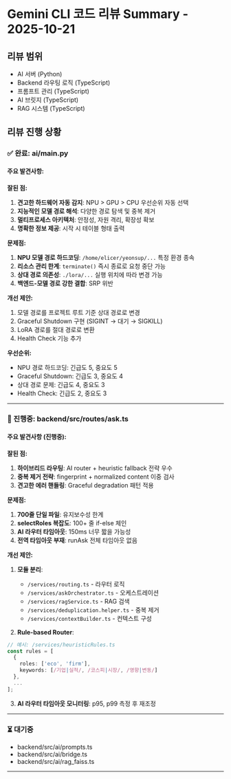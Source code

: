 # Gemini CLI 코드 리뷰 Summary - 2025-10-21

## 리뷰 범위
- AI 서버 (Python)
- Backend 라우팅 로직 (TypeScript)
- 프롬프트 관리 (TypeScript)
- AI 브릿지 (TypeScript)
- RAG 시스템 (TypeScript)

## 리뷰 진행 상황

### ✅ 완료: ai/main.py

#### 주요 발견사항:

**잘된 점:**
1. **견고한 하드웨어 자동 감지**: NPU > GPU > CPU 우선순위 자동 선택
2. **지능적인 모델 경로 해석**: 다양한 경로 탐색 및 중복 제거
3. **멀티프로세스 아키텍처**: 안정성, 자원 격리, 확장성 확보
4. **명확한 정보 제공**: 시작 시 테이블 형태 출력

**문제점:**
1. **NPU 모델 경로 하드코딩**: `/home/elicer/yeonsup/...` 특정 환경 종속
2. **리소스 관리 한계**: `terminate()` 즉시 종료로 요청 중단 가능
3. **상대 경로 의존성**: `./lora/...` 실행 위치에 따라 변경 가능
4. **백엔드-모델 경로 강한 결합**: SRP 위반

**개선 제안:**
1. 모델 경로를 프로젝트 루트 기준 상대 경로로 변경
2. Graceful Shutdown 구현 (SIGINT → 대기 → SIGKILL)
3. LoRA 경로를 절대 경로로 변환
4. Health Check 기능 추가

**우선순위:**
- NPU 경로 하드코딩: 긴급도 5, 중요도 5
- Graceful Shutdown: 긴급도 3, 중요도 4
- 상대 경로 문제: 긴급도 4, 중요도 3
- Health Check: 긴급도 2, 중요도 3

---

### 🔄 진행중: backend/src/routes/ask.ts

#### 주요 발견사항 (진행중):

**잘된 점:**
1. **하이브리드 라우팅**: AI router + heuristic fallback 전략 우수
2. **중복 제거 전략**: fingerprint + normalized content 이중 검사
3. **견고한 에러 핸들링**: Graceful degradation 패턴 적용

**문제점:**
1. **700줄 단일 파일**: 유지보수성 한계
2. **selectRoles 복잡도**: 100+ 줄 if-else 체인
3. **AI 라우터 타임아웃**: 150ms 너무 짧을 가능성
4. **전역 타임아웃 부재**: runAsk 전체 타임아웃 없음

**개선 제안:**
1. **모듈 분리**:
   - `/services/routing.ts` - 라우터 로직
   - `/services/askOrchestrator.ts` - 오케스트레이션
   - `/services/ragService.ts` - RAG 검색
   - `/services/deduplication.helper.ts` - 중복 제거
   - `/services/contextBuilder.ts` - 컨텍스트 구성

2. **Rule-based Router**:
```typescript
// 예시: /services/heuristicRules.ts
const rules = [
  { 
    roles: ['eco', 'firm'], 
    keywords: [/기업|실적/, /코스피|시장/, /영향|변동/] 
  },
  ...
];
```

3. **AI 라우터 타임아웃 모니터링**: p95, p99 측정 후 재조정

---

### ⏳ 대기중
- backend/src/ai/prompts.ts
- backend/src/ai/bridge.ts
- backend/src/ai/rag_faiss.ts

---

